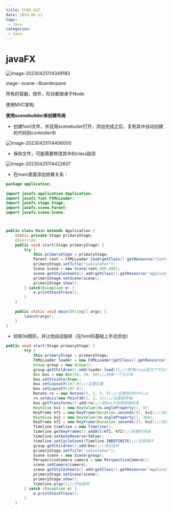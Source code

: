 ```yaml
---
title: Ch08_GUI
date: 2019-06-11
tags:
 - Java
categories:
 - Java
---
```


# **javaFX**

![image-20230425114349183](https://markdown-1301334775.cos.eu-frankfurt.myqcloud.com/image-20230425114349183.png)



stage--scene--Boarderpane

所有的容器，控件，形状都继承于Node

使用MVC架构

**使用scenebuilder来创建布局**

- 创建fxml文件，并且用scenebuiler打开，添加完成之后，复制其中自动创建的代码到controller中

![image-20230425114406000](https://markdown-1301334775.cos.eu-frankfurt.myqcloud.com/image-20230425114406000.png)



+ 保存文件，可能需要修改其中的class路径

![image-20230425114422607](https://markdown-1301334775.cos.eu-frankfurt.myqcloud.com/image-20230425114422607.png)



+ 在main里面添加依赖关系：

```java
package application;
	
import javafx.application.Application;
import javafx.fxml.FXMLLoader;
import javafx.stage.Stage;
import javafx.scene.Parent;
import javafx.scene.Scene;



public class Main extends Application {
	static private Stage primaryStage;
	@Override
	public void start(Stage primaryStage) {
		try {
			this.primaryStage = primaryStage;
			Parent root = FXMLLoader.load(getClass().getResource("Controller.fxml"));
			primaryStage.setTitle("calculater");
			Scene scene = new Scene(root,400,400);
			scene.getStylesheets().add(getClass().getResource("application.css").toExternalForm());
			primaryStage.setScene(scene);
			primaryStage.show();
		} catch(Exception e) {
			e.printStackTrace();
		}
	}
	
	public static void main(String[] args) {
		launch(args);
	}
}

```

+ 绘制3d图形，并让他自动旋转（在fxml的基础上手动添加）

```java
public void start(Stage primaryStage) {
		try {
			this.primaryStage = primaryStage;
			FXMLLoader loader = new FXMLLoader(getClass().getResource("Controller.fxml"));
			Group group = new Group();
			group.getChildren().add(loader.load());//使用Group是为了可以手动添加元素
			Box box = new Box(50, 50, 50);//新建一个立方体
			box.setVisible(true);
			box.setLayoutX(107.0);//设置位置
			box.setLayoutY(287.0);
			Rotate ro = new Rotate(5, 5, 5, 5);//设置旋转的中心点
			ro.setAxis(new Point3D(1, 1, 1));//设置旋转轴
			box.getTransforms().add(ro);//把box与旋转依赖起来
			KeyValue kv1 = new KeyValue(ro.angleProperty(), 0);
			KeyFrame kf1 = new KeyFrame(Duration.seconds(0), kv1);//设置第一个位置和时间
			KeyValue kv2 = new KeyValue(ro.angleProperty(), 360);
			KeyFrame kf2 = new KeyFrame(Duration.seconds(2), kv2);//设置第二个位置和时间
			Timeline timeline = new Timeline();
			timeline.getKeyFrames().addAll(kf1, kf2);//新建时间线
			timeline.setAutoReverse(false);
			timeline.setCycleCount(Timeline.INDEFINITE);//无限循环
			group.getChildren().add(box);//添加组件
			primaryStage.setTitle("calculater");
			Scene scene = new Scene(group);
			PerspectiveCamera camera = new PerspectiveCamera();
			scene.setCamera(camera);
			scene.getStylesheets().add(getClass().getResource("application.css").toExternalForm());
			primaryStage.setScene(scene);
			primaryStage.show();
			timeline.play();//开始旋转
		} catch (Exception e) {
			e.printStackTrace();
		}
	}
```

